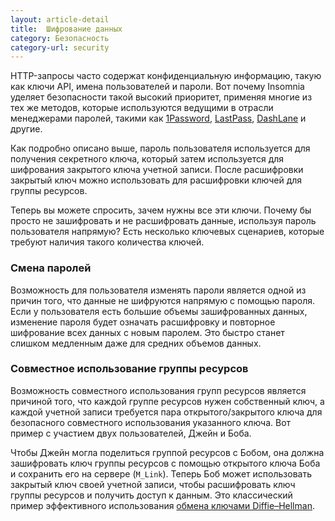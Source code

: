 ```yaml
---
layout: article-detail
title:  Шифрование данных
category: Безопасность
category-url: security
---
```


HTTP-запросы часто содержат конфиденциальную информацию, такую как ключи API, имена пользователей и пароли. Вот почему Insomnia уделяет безопасности такой высокий приоритет, применяя многие из тех же методов, которые используются ведущими в отрасли менеджерами паролей, такими как [1Password](https://1password.com/), [LastPass](https://www.lastpass.com/), [DashLane](https://www.dashlane.com/) и другие.

Как подробно описано выше, пароль пользователя используется для получения секретного ключа, который затем используется для шифрования закрытого ключа учетной записи. После расшифровки закрытый ключ можно использовать для расшифровки ключей для группы ресурсов.

Теперь вы можете спросить, зачем нужны все эти ключи. Почему бы просто не зашифровать и не расшифровать данные, используя пароль пользователя напрямую? Есть несколько ключевых сценариев, которые требуют наличия такого количества ключей.

### Смена паролей

Возможность для пользователя изменять пароли является одной из причин того, что данные не шифруются напрямую с помощью пароля. Если у пользователя есть большие объемы зашифрованных данных, изменение пароля будет означать расшифровку и повторное шифрование всех данных с новым паролем. Это быстро станет слишком медленным даже для средних объемов данных.

### Совместное использование группы ресурсов

Возможность совместного использования групп ресурсов является причиной того, что каждой группе ресурсов нужен собственный ключ, а каждой учетной записи требуется пара открытого/закрытого ключа для безопасного совместного использования указанного ключа. Вот пример с участием двух пользователей, Джейн и Боба.

Чтобы Джейн могла поделиться группой ресурсов с Бобом, она должна зашифровать ключ группы ресурсов с помощью открытого ключа Боба и сохранить его на сервере (`M_Link`). Теперь Боб может использовать закрытый ключ своей учетной записи, чтобы расшифровать ключ группы ресурсов и получить доступ к данным. Это классический пример эффективного использования [обмена ключами Diffie–Hellman](https://en.wikipedia.org/wiki/Diffie%E2%80%93Hellman_key_exchange).
